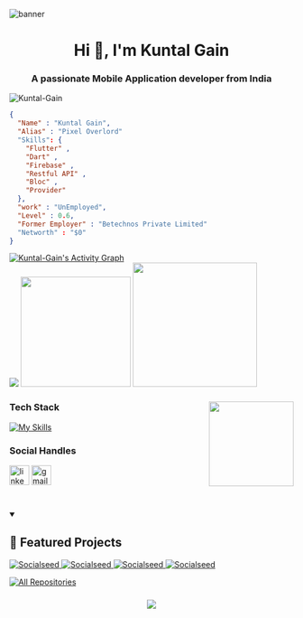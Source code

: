 ![banner](https://github.com/user-attachments/assets/88a8b0df-de99-45ed-8c72-e04c3c06b271)







<h1 align="center">Hi 👋, I'm Kuntal Gain </h1>
<h3 align="center">A passionate Mobile Application developer from India </h3>



<p align="left"> <img src="https://komarev.com/ghpvc/?username=Kuntal-Gain&label=Profile%20views&color=0e75b6&style=flat" alt="Kuntal-Gain" /> </p>


```json
{
  "Name" : "Kuntal Gain",
  "Alias" : "Pixel Overlord"
  "Skills": {
    "Flutter" ,
    "Dart" ,
    "Firebase" ,
    "Restful API" ,
    "Bloc" ,
    "Provider"
  },
  "work" : "UnEmployed",
  "Level" : 0.6,
  "Former Employer" : "Betechnos Private Limited"
  "Networth" : "$0"
}
```


<!-- ### CodeWar Rank
 <img src="https://www.codewars.com/users/PixelOverlord/badges/large" alt="Kuntal-Gain" />
<div align="center"> -->

<a href="https://github.com/ashutosh00710/github-readme-activity-graph">
  <img alt="Kuntal-Gain's Activity Graph" src="https://github-readme-activity-graph.vercel.app/graph/?username=Kuntal-Gain&bg_color=000000&color=94b4a4&line=FFFFFF&point=FFFFFF&hide_border=true" />
</a>
 
 
<div>
  <img src="https://github-readme-stats.vercel.app/api?username=Kuntal-Gain&show_icons=true&hide_border=true&title_color=94b4a4&amp&icon_color=FFFFFF&amp&text_color=FFFFFF&amp&bg_color=000000&count_private=true&include_all_commits=true" />
  <img height="195px" src="https://github-readme-stats.vercel.app/api/top-langs/?username=Kuntal-Gain&text_color=FFFFFF&bg_color=000000&title_color=94b4a4&langs_count=15&layout=compact&hide_border=true" />
  <img src="https://streak-stats.demolab.com/?user=Kuntal-Gain&locale=en&mode=daily&theme=dark&hide_border=false&border_radius=5&order=3" height="220" />
</div>


###

<img align="right" height="150" src="https://i.imgflip.com/65efzo.gif"  />

### Tech Stack

<!-- <div align="left">
  <img src="https://cdn.jsdelivr.net/gh/devicons/devicon/icons/flutter/flutter-original.svg" height="30" alt="flutter logo"  />
  <img width="12" />
  <img src="https://cdn.jsdelivr.net/gh/devicons/devicon/icons/dart/dart-original.svg" height="30" alt="dart logo"  />
  <img width="12" />
  <img src="https://cdn.jsdelivr.net/gh/devicons/devicon/icons/android/android-original.svg" height="30" alt="android logo"  />
  <img width="12" />
  <img src="https://cdn.jsdelivr.net/gh/devicons/devicon/icons/cplusplus/cplusplus-original.svg" height="30" alt="cplusplus logo"  />
  <img width="12" />
  <img src="https://cdn.jsdelivr.net/gh/devicons/devicon/icons/java/java-original.svg" height="30" alt="java logo"  />
  <img width="12" />
  <img src="https://cdn.jsdelivr.net/gh/devicons/devicon/icons/firebase/firebase-plain.svg" height="30" alt="firebase logo"  />
</div> -->

[![My Skills](https://skillicons.dev/icons?i=flutter,dart,androidstudio,github,firebase,supabase)](https://skillicons.dev)

### Social Handles

<div align="left">
  <a href="https://www.linkedin.com/in/kuntal-gain/"><img src="https://img.shields.io/static/v1?message=LinkedIn&logo=linkedin&label=&color=0077B5&logoColor=white&labelColor=&style=for-the-badge" height="35" alt="linkedin logo"  /></a>
  <img src="https://img.shields.io/static/v1?message=Gmail&logo=gmail&label=&color=D14836&logoColor=white&labelColor=&style=for-the-badge" height="35" alt="gmail logo"  />
</div>

###

<br clear="both">

<details open> 
  <summary><h2>📘 Featured Projects</h2></summary>
  <p align="left">
    <a href="https://github.com/Kuntal-Gain/Socialseed">
      <img src="https://github-readme-stats.vercel.app/api/pin/?username=Kuntal-Gain&repo=Socialseed&bg_color=000000&title_color=94b4a4&text_color=FFFFFF&icon_color=FFFFFF&hide_border=true&show_owner=true&description_lines_count=2" alt="Socialseed">
    </a>
    <a href="https://github.com/Kuntal-Gain/SmartJournal">
      <img src="https://github-readme-stats.vercel.app/api/pin/?username=Kuntal-Gain&repo=SmartJournal&bg_color=000000&title_color=94b4a4&text_color=FFFFFF&icon_color=FFFFFF&hide_border=true&show_owner=true&description_lines_count=2" alt="Socialseed">
    </a>
    <a href="https://github.com/Kuntal-Gain/MockCrack">
      <img src="https://github-readme-stats.vercel.app/api/pin/?username=Kuntal-Gain&repo=MockCrack&bg_color=000000&title_color=94b4a4&text_color=FFFFFF&icon_color=FFFFFF&hide_border=true&show_owner=true&description_lines_count=2" alt="Socialseed">
    </a>
     <a href="https://github.com/Kuntal-Gain/flutter_datetime_format">
      <img src="https://github-readme-stats.vercel.app/api/pin/?username=Kuntal-Gain&repo=flutter_datetime_format&bg_color=000000&title_color=94b4a4&text_color=FFFFFF&icon_color=FFFFFF&hide_border=true&show_owner=true&description_lines_count=2" alt="Socialseed">
    </a>

    

    
    
  </p>

  <a href="https://github.com/Kuntal-Gain?tab=repositories&sort=stargazers">
    <img alt="All Repositories" title="All Repositories" src="https://custom-icon-badges.demolab.com/badge/-Click%20Here%20For%20All%20My%20Repos-000000?style=for-the-badge&logoColor=white&logo=repo"/>
  </a>
</details>


###

<div align="center">
  <img src="https://profile-counter.glitch.me/Kuntal-Gain/count.svg?"  />
</div>

###
